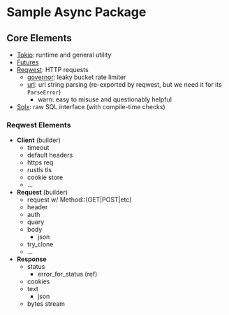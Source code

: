 # Sample Async Package

## Core Elements
- [Tokio](https://tokio.rs): runtime and general utility
- [Futures](https://github.com/rust-lang/futures-rs)
- [Reqwest](https://github.com/seanmonstar/reqwest): HTTP requests 
  - [governor](https://docs.rs/governor/latest/governor/_guide/index.html): leaky bucket rate limiter
  - [url](https://docs.rs/url/latest/url/): url string parsing (re-exported by reqwest, but we need it for its `ParseError`)
    - warn: easy to misuse and questionably helpful
- [Sqlx](https://github.com/launchbadge/sqlx): raw SQL interface (with compile-time checks)

### Reqwest Elements

- **Client** (builder)
  - timeout
  - default headers
  - https req
  - rustls tls
  - cookie store
  - ...
- **Request** (builder)
  - request w/ Method::(GET|POST|etc)
  - header
  - auth
  - query
  - body
    - json
  - try_clone
  - ...
- **Response**
  - status
    - error_for_status (ref)
  - cookies
  - text
    - json
  - bytes stream
